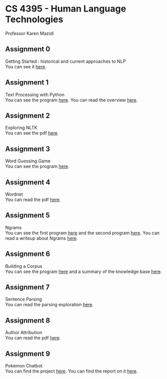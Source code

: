 # CS 4395 - Human Language Technologies 
 Professor Karen Mazidi

## Assignment 0
 Getting Started : historical and current approaches to NLP  
 You can see it [here](Homework1_pjm190001.pdf).
 
## Assignment 1
 Text Processing with Python  
 You can see the program [here](Program1_pjm190001.py). You can read the overview [here](Program1_Overview.md).

## Assignment 2
 Exploring NLTK  
 You can see the pdf [here](Exploring_NLTK.pdf).

## Assignment 3
 Word Guessing Game  
 You can see the program [here](WordGuessGame.py).

## Assignment 4
 Wordnet  
 You can read the pdf [here](Wordnet.pdf).

## Assignment 5
 Ngrams  
 You can see the first program [here](pOne.py) and the second program [here](pTwo.py). You can read a writeup about Ngrams [here](Ngrams_Narrative.pdf).

## Assignment 6
 Building a Corpus  
 You can see the program [here](main.py) and a summary of the knowledge base [here](WebCrawlerReport.pdf).

## Assignment 7
 Sentence Parsing  
 You can read the parsing exploration [here](Sentence_Parsing.pdf).
 
## Assignment 8
 Author Attribution  
 You can read the pdf [here](AuthorAttr.pdf).
 
## Assignment 9  
 Pokemon Chatbot  
 You can find the project [here](/ChatbotProject/). You can find the report on it [here](ChatBotReport.pdf).
